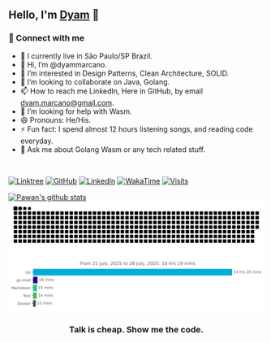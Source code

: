 ## Hello, I'm [Dyam](https://dyammarcano.github.io) 👋

### 🤝 Connect with me

- 🏡 I currently live in São Paulo/SP Brazil.
- 👋 Hi, I’m @dyammarcano.
- 👀 I’m interested in Design Patterns, Clean Architecture, SOLID.
- 💞️ I’m looking to collaborate on Java, Golang.
- 📫 How to reach me LinkedIn, Here in GitHub, by email dyam.marcano@gmail.com.
- 🤔 I’m looking for help with Wasm.
- 😄 Pronouns: He/His.
- ⚡ Fun fact: I spend almost 12 hours listening songs, and reading code everyday.
- 💬 Ask me about Golang Wasm or any tech related stuff.

<br/>

[![Linktree](https://img.shields.io/badge/Linktree-43E55E.svg?style=for-the-badge&logo=Linktree&logoColor=white)](https://linktr.ee/dyammarcano)
[![GitHub](https://img.shields.io/badge/GitHub-181717.svg?style=for-the-badge&logo=GitHub&logoColor=white)](https://github.com/dyammarcano)
[![LinkedIn](https://img.shields.io/badge/LinkedIn-0A66C2.svg?style=for-the-badge&logo=LinkedIn&logoColor=white)](https://www.linkedin.com/in/dyammarcano)
[![WakaTime](https://img.shields.io/badge/WakaTime-000000.svg?style=for-the-badge&logo=WakaTime&logoColor=white)](https://wakatime.com/@6b79da73-975a-4385-b934-6b1de042455d)
[![Visits](https://komarev.com/ghpvc/?username=dyammarcano&label=Profile+Views&color=43E55E&style=for-the-badge)](https://github.com/dyammarcano)

<a href="https://github.com/dyammarcano">
  <img align="center" src="https://github-readme-stats.vercel.app/api?username=dyammarcano&show_icons=true&theme=transparent&line_height=27&count_private=true" alt="Pawan's github stats"/>
</a>

<picture>
  <source
    media="(prefers-color-scheme: dark)"
    srcset="https://raw.githubusercontent.com/dyammarcano/dyammarcano/main/github-contribution-grid-snake-dark.svg"
  />
  <source
    media="(prefers-color-scheme: light)"
    srcset="https://raw.githubusercontent.com/dyammarcano/dyammarcano/main/github-contribution-grid-snake.svg"
  />
  <img
    alt="github contribution grid snake animation"
    src="https://raw.githubusercontent.com/dyammarcano/dyammarcano/main/github-contribution-grid-snake.svg"
  />
</picture>

<!--START_SECTION:activity-->
<!--END_SECTION:activity-->

<a href="https://wakatime.com/@6b79da73-975a-4385-b934-6b1de042455d">
  <img
    src="https://github.com/dyammarcano/dyammarcano/blob/main/images/stat.svg"
    alt="My WakaTime Activity"
  />
</a>

<div align="center">

### Talk is cheap. Show me the code.

</div>

<!--**dyammarcano/dyammarcano** is a ✨ _special_ ✨ repository because its `README.md` (this file) appears on your GitHub profile.-->
